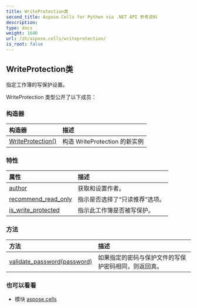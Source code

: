 ```yaml
---
title: WriteProtection类
second_title: Aspose.Cells for Python via .NET API 参考资料
description:
type: docs
weight: 1640
url: /zh/aspose.cells/writeprotection/
is_root: false
---
```

## WriteProtection类
指定工作簿的写保护设置。



WriteProtection 类型公开了以下成员：

### 构造器
|构造器|描述|
| :- | :- |
| [WriteProtection()](/cells/python-net/zh/aspose.cells/writeprotection/__init__/#) |构造 WriteProtection 的新实例|


### 特性
|属性|描述|
| :- | :- |
| [author](/cells/python-net/zh/aspose.cells/writeprotection/author) |获取和设置作者。|
| [recommend_read_only](/cells/python-net/zh/aspose.cells/writeprotection/recommend_read_only) |指示是否选择了“只读推荐”选项。|
| [is_write_protected](/cells/python-net/zh/aspose.cells/writeprotection/is_write_protected) |指示此工作簿是否被写保护。|


### 方法
|方法|描述|
| :- | :- |
| [validate_password(password)](/cells/python-net/zh/aspose.cells/writeprotection/validate_password/#str) |如果指定的密码与保护文件的写保护密码相同，则返回真。|



### 也可以看看
* 模块 [aspose.cells](..)
